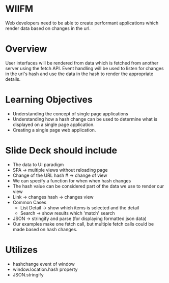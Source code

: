 # WIIFM

Web developers need to be able to create performant applications which render data based on changes in the url.

# Overview

User interfaces will be rendered from data which is fetched from another server using the fetch API. Event handling will be used to listen for changes in the url's hash and use the data in the hash to render the appropriate details.

# Learning Objectives

- Understanding the concept of single page applications
- Understanding how a hash change can be used to determine what is displayed on a single page application. 
- Creating a single page web application. 

# Slide Deck should include
- The data to UI paradigm
- SPA -> multiple views without reloading page
- Change of the URL hash # -> change of view
- We can specify a function for when when hash changes
- The hash value can be considered part of the data we use to render our view
- Link -> changes hash -> changes view
- Common Cases
  - List Detail -> show which items is selected and the detail
  -  Search -> show results which 'match' search 
- JSON -> stringify and parse (for displaying formatted json data)
- Our examples make one fetch call, but multiple fetch calls could be made based on hash changes.

# Utilizes

- hashchange event of window
- window.location.hash property
- JSON.stringify
